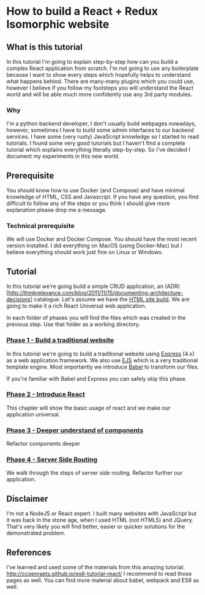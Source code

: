 # How to build a React + Redux Isomorphic website

## What is this tutorial

In this tutorial I'm going to explain step-by-step how can you build a complex
React application from scratch. I'm not going to use any boilerplate because
I want to show every steps which hopefully helps to understand what happens
behind.
There are many-many plugins which you could use, however I believe
if you follow my footsteps you will understand the React world and will
be able much more confidently use any 3rd party modules.

### Why

I'm a python backend developer, I don't usually build webpages nowadays,
however, sometimes I have to build some admin interfaces to our
backend services. I have some (very rusty) JavaScript knowledge so I
started to read tutorials. I found some very good tutorials but I haven't
find a complete tutorial which explains everything literally step-by-step.
So I've decided I document my experiments in this new world.

## Prerequisite

You should know how to use Docker (and Compose) and have minimal knowledge
of HTML, CSS and Javascript.
If you have any question, you find difficult to follow any of the steps or
you think I should give more explanation please drop me a message.

### Technical prerequisite

We will use Docker and Docker Compose. You should have the most recent
version installed. I did everything on MacOS (using Docker-Mac) but I
believe everything should work just fine on Linux or Windows.

## Tutorial

In this tutorial we're going build a simple CRUD application, an
(ADR)[http://thinkrelevance.com/blog/2011/11/15/documenting-architecture-decisions]
catalogue.
Let's assume we have the [HTML site build](html). We are going to make it a
rich React Universal web application.

In each folder of phases you will find the files which was created in the
previous step. Use that folder as a working directory.


### [Phase 1 - Build a traditional website](phase-1-traditional-website/)

In this tutorial we're going to build a traditional website using
[Express](https://expressjs.com) (4.x) as a web application framework.
We also use [EJS](http://www.embeddedjs.com) which is a very traditional
template engine. Most importantly we introduce
[Babel](http://babeljs.io) to transform our files.

If you're familiar with Babel and Express you can safely skip this phase.


### [Phase 2 - Introduce React](phase-2-introduce-react/)

This chapter will show the basic usage of react and we make our application
universal.

### [Phase 3 - Deeper understand of components](phase-3-use-react/)

Refactor components deeper


### [Phase 4 - Server Side Routing](phase-4-routing/)

We walk through the steps of server side routing. Refactor further
our application.


## Disclaimer

I'm not a NodeJS or React expert. I built many websites with JavaScript
but it was back in the stone age, when I used HTML (not HTML5) and JQuery.
That's very likely you will find better, easier or quicker solutions for
the demonstrated problem.

## References

I've learned and used some of the materials from this amazing tutorial:
http://ccoenraets.github.io/es6-tutorial-react/ I recommend to read those
pages as well. You can find more material about babel, webpack and ES6 as well.

